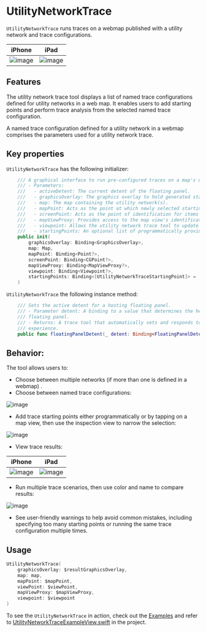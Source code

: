 # UtilityNetworkTrace

`UtilityNetworkTrace` runs traces on a webmap published with a utility network and trace configurations.

|iPhone|iPad|
|:--:|:--:|
|![image](https://user-images.githubusercontent.com/3998072/204343568-a236ae0d-6b70-4175-a70c-41c902123ea1.png)|![image](https://user-images.githubusercontent.com/3998072/204344567-c86b3a49-6109-4333-8993-7fdc74f2b35d.png)|

## Features

The utility network trace tool displays a list of named trace configurations defined for utility networks in a web map. It enables users to add starting points and perform trace analysis from the selected named trace configuration.

A named trace configuration defined for a utility network in a webmap comprises the parameters used for a utility network trace.

## Key properties

`UtilityNetworkTrace` has the following initializer:

```swift
    /// A graphical interface to run pre-configured traces on a map's utility networks.
    /// - Parameters:
    ///   - activeDetent: The current detent of the floating panel.
    ///   - graphicsOverlay: The graphics overlay to hold generated starting point and trace graphics.
    ///   - map: The map containing the utility network(s).
    ///   - mapPoint: Acts as the point at which newly selected starting point graphics will be created.
    ///   - screenPoint: Acts as the point of identification for items tapped in the utility network.
    ///   - mapViewProxy: Provides access to the map view's identification and animation functionality.
    ///   - viewpoint: Allows the utility network trace tool to update the parent map view's viewpoint.
    ///   - startingPoints: An optional list of programmatically provided starting points.
    public init(
        graphicsOverlay: Binding<GraphicsOverlay>,
        map: Map,
        mapPoint: Binding<Point?>,
        screenPoint: Binding<CGPoint?>,
        mapViewProxy: Binding<MapViewProxy?>,
        viewpoint: Binding<Viewpoint?>,
        startingPoints: Binding<[UtilityNetworkTraceStartingPoint]> = .constant([])
    )
```

`UtilityNetworkTrace` the following instance method:

```swift
    /// Sets the active detent for a hosting floating panel.
    /// - Parameter detent: A binding to a value that determines the height of a hosting
    /// floating panel.
    /// - Returns: A trace tool that automatically sets and responds to detent values to improve user
    /// experience.
    public func floatingPanelDetent(_ detent: Binding<FloatingPanelDetent>) -> UtilityNetworkTrace
```

## Behavior:

The tool allows users to:
 - Choose between multiple networks (if more than one is defined in a webmap) .
 - Choose between named trace configurations:
 
 ![image](https://user-images.githubusercontent.com/3998072/204346359-419b0056-3a30-4120-9b47-c68513abde42.png)
 
 - Add trace starting points either programmatically or by tapping on a map view, then use the inspection view to narrow the selection:
 
 ![image](https://user-images.githubusercontent.com/3998072/204346273-38374067-a0b8-4db4-8e40-62b38e1603c8.png)

 - View trace results:
 
 |iPhone|iPad|
|:--:|:--:|
|![image](https://user-images.githubusercontent.com/3998072/204343941-91775a25-8dc0-4866-8273-0d4bfaa91aeb.png)|![image](https://user-images.githubusercontent.com/3998072/204344435-173fbf34-59d6-4a0f-84bf-30ed5de3572e.png)|

 - Run multiple trace scenarios, then use color and name to compare results:
 
 ![image](https://user-images.githubusercontent.com/3998072/204346039-038ba4fa-201a-428c-ae84-be8f10c91cf7.png)

 - See user-friendly warnings to help avoid common mistakes, including specifying too many starting points or running the same trace configuration multiple times.

## Usage

```swift
UtilityNetworkTrace(
    graphicsOverlay: $resultGraphicsOverlay,
    map: map,
    mapPoint: $mapPoint,
    viewPoint: $viewPoint,
    mapViewProxy: $mapViewProxy,
    viewpoint: $viewpoint
)
```

To see the `UtilityNetworkTrace` in action, check out the [Examples](../../Examples) and refer to [UtilityNetworkTraceExampleView.swift](../../Examples/Examples/UtilityNetworkTraceExampleView.swift) in the project.
